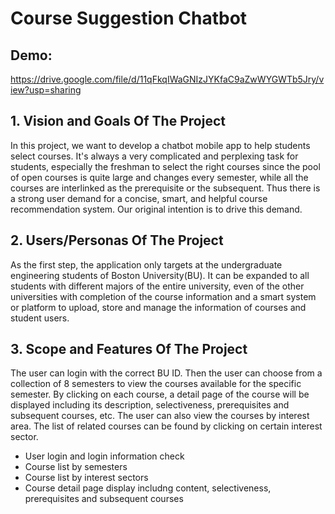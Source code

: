 # Course Suggestion Chatbot

## Demo:
https://drive.google.com/file/d/11qFkqIWaGNIzJYKfaC9aZwWYGWTb5Jry/view?usp=sharing

## 1. Vision and Goals Of The Project
In this project, we want to develop a chatbot mobile app to help students select courses. 
It's always a very complicated and perplexing task for students, especially the freshman to select the right courses since the pool of open courses is quite large and changes every semester, while all the courses are interlinked as the prerequisite or the subsequent. Thus there is a strong user demand for a concise, smart, and helpful course recommendation system. Our original intention is to drive this demand.

## 2. Users/Personas Of The Project
As the first step, the application only targets at the undergraduate engineering students of Boston University(BU). 
It can be expanded to all students with different majors of the entire university, even of the other universities with completion of the course information and a smart system or platform to upload, store and manage the information of courses and student users.

## 3. Scope and Features Of The Project
The user can login with the correct BU ID. Then the user can choose from a collection of 8 semesters to view the courses  available for the specific semester. By clicking on each course, a detail page of the course will be displayed including its description, selectiveness, prerequisites and subsequent courses, etc. The user can also view the courses by interest area. The list of related courses can be found by clicking on certain interest sector.

* User login and login information check
* Course list by semesters
* Course list by interest sectors
* Course detail page display includng content, selectiveness, prerequisites and subsequent courses

